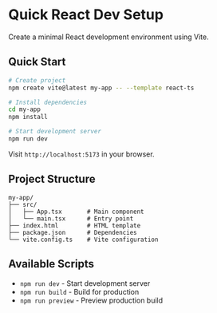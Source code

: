 # Quick React Dev Setup

Create a minimal React development environment using Vite.

## Quick Start

```bash
# Create project
npm create vite@latest my-app -- --template react-ts

# Install dependencies
cd my-app
npm install

# Start development server
npm run dev
```

Visit `http://localhost:5173` in your browser.

## Project Structure

```
my-app/
├── src/
│   ├── App.tsx       # Main component
│   └── main.tsx      # Entry point
├── index.html        # HTML template
├── package.json      # Dependencies
└── vite.config.ts    # Vite configuration
```

## Available Scripts

- `npm run dev` - Start development server
- `npm run build` - Build for production
- `npm run preview` - Preview production build
